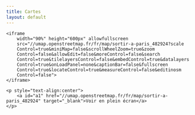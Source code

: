 ```yaml
---
title: Cartes
layout: default
---
```


<body>

<!--
  La carte de nos lieux de sorties à Paris
-->

<div class="parent">

    <iframe
        width="90%" height="600px" allowfullscreen
        src="//umap.openstreetmap.fr/fr/map/sortir-a-paris_482924?scale
        Control=true&miniMap=false&scrollWheelZoom=true&zoom
        Control=false&allowEdit=false&moreControl=false&search
        Control=true&tilelayersControl=false&embedControl=true&datalayers
        Control=true&onLoadPanel=none&captionBar=false&fullscreen
        Control=true&locateControl=true&measureControl=false&editinosm
        Control=false">
    </iframe>
        
</div>

    <p style="text-align:center">
        <a id="a1" href="//umap.openstreetmap.fr/fr/map/sortir-a-paris_482924" target="_blank">Voir en plein écran</a>
    </p>

</body>
